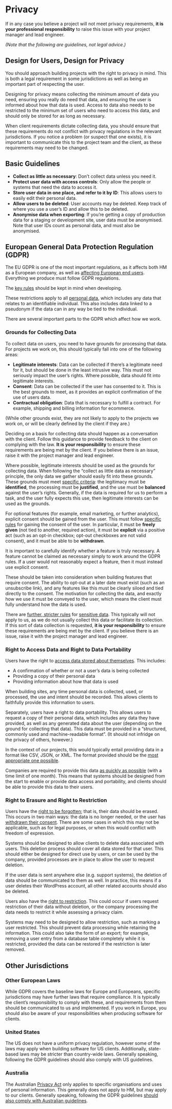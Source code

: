 # Privacy

If in any case you believe a project will not meet privacy requirements, **it is your professional responsibility** to raise this issue with your project manager and lead engineer.

_(Note that the following are guidelines, not legal advice.)_

## Design for Users, Design for Privacy

You should approach building projects with the right to privacy in mind. This is both a legal requirement in some jurisdictions as well as being an important part of respecting the user.

Designing for privacy means collecting the minimum amount of data you need, ensuring you really do need that data, and ensuring the user is informed about how that data is used. Access to data also needs to be restricted to the minimum set of users who need to access this data, and should only be stored for as long as necessary.

When client requirements dictate collecting data, you should ensure that these requirements do not conflict with privacy regulations in the relevant jurisdictions. If you notice a problem (or suspect that one exists), it is important to communicate this to the project team and the client, as these requirements may need to be changed.

## Basic Guidelines

* **Collect as little as necessary**: Don’t collect data unless you need it.
* **Protect user data with access controls**: Only allow the people or systems that need the data to access it.
* **Store user data in one place, and refer to it by ID**: This allows users to easily edit their personal data.
* **Allow users to be deleted**: User accounts may be deleted. Keep track of where you use a user’s ID and allow this to be deleted.
* **Anonymise data when exporting**: If you’re getting a copy of production data for a staging or development site, user data must be anonymised. Note that user IDs count as personal data, and must also be anonymised.

## European General Data Protection Regulation (GDPR)

The EU GDPR is one of the most important regulations, as it affects both HM as a European company, as well as [affecting European end users](https://ec.europa.eu/info/law/law-topic/data-protection/reform/rules-business-and-organisations/application-regulation/who-does-data-protection-law-apply_en). Everything we produce must follow GDPR regulations.

The [key rules](https://ec.europa.eu/info/law/law-topic/data-protection/reform/rules-business-and-organisations/principles-gdpr/what-data-can-we-process-and-under-which-conditions_en) should be kept in mind when developing.

These restrictions apply to all [personal data](https://ec.europa.eu/info/law/law-topic/data-protection/reform/what-personal-data_en), which includes any data that relates to an identifiable individual. This also includes data linked to a pseudonym if the data can in any way be tied to the individual.

There are several important parts to the GDPR which affect how we work.

### Grounds for Collecting Data

To collect data on users, you need to have grounds for processing that data. For projects we work on, this should typically fall into one of the following areas:

* **Legitimate interests**: Data can be collected if there’s a legitimate need for it, but should be done in the least intrusive way. This must not seriously impact the user’s rights. Where possible, data should fit into legitimate interests.
* **Consent**: Data can be collected if the user has consented to it. This is the best grounds to meet, as it provides an explicit confirmation of the use of users data.
* **Contractual obligation**: Data that is necessary to fulfill a contract. For example, shipping and billing information for ecommerce.

(While other grounds exist, they are not likely to apply to the projects we work on, or will be clearly defined by the client if they are.)

Deciding on a basis for collecting data should happen as a conversation with the client. Follow this guidance to provide feedback to the client on complying with the law. **It is your responsibility** to ensure these requirements are being met by the client. If you believe there is an issue, raise it with the project manager and lead engineer.

Where possible, legitimate interests should be used as the grounds for collecting data. When following the “collect as little data as necessary” principle, the only data we gather should easily fit into these grounds. These grounds must meet [specific criteria](https://ico.org.uk/for-organisations/guide-to-the-general-data-protection-regulation-gdpr/lawful-basis-for-processing/legitimate-interests/): the legitimacy must be **identified**, the processing must be **justified**, and the use must be **balanced** against the user’s rights. Generally, if the data is required for us to perform a task, and the user fully expects this use, then legitimate interests can be used as the grounds.

For optional features (for example, email marketing, or further analytics), explicit consent should be gained from the user. This must follow [specific rules](https://ec.europa.eu/info/law/law-topic/data-protection/reform/rules-business-and-organisations/legal-grounds-processing-data/grounds-processing/when-consent-valid_en) for gaining the consent of the user. In particular, it must be **freely given** (not tied to another, required action), it must be **explicit** via a positive act (such as an opt-in checkbox; opt-out checkboxes are not valid consent), and it must be able to be **withdrawn**.

It is important to carefully identify whether a feature is truly necessary. A feature cannot be claimed as necessary simply to work around the GDPR rules. If a user would not reasonably expect a feature, then it must instead use explicit consent.

These should be taken into consideration when building features that require consent. The ability to opt-out at a later date must exist (such as an unsubscribe link), and any features like this must be clearly siloed and tied directly to the consent. The motivation for collecting the data, and exactly how we use it must be conveyed to the user, which means the client must fully understand how the data is used.

There are [further, stricter rules](https://ec.europa.eu/info/law/law-topic/data-protection/reform/rules-business-and-organisations/legal-grounds-processing-data/sensitive-data/under-what-conditions-can-my-company-organisation-process-sensitive-data_en) for [sensitive data](https://ec.europa.eu/info/law/law-topic/data-protection/reform/rules-business-and-organisations/legal-grounds-processing-data/sensitive-data/what-personal-data-considered-sensitive_en). This typically will not apply to us, as we do not usually collect this data or facilitate its collection. If this sort of data collection is requested, **it is your responsibility** to ensure these requirements are being met by the client. If you believe there is an issue, raise it with the project manager and lead engineer.

### Right to Access Data and Right to Data Portability

Users have the right to [access data stored about themselves](https://ec.europa.eu/info/law/law-topic/data-protection/reform/rules-business-and-organisations/dealing-citizens/what-personal-data-and-information-can-individual-access-request_en). This includes:

* A confirmation of whether or not a user’s data is being collected
* Providing a copy of their personal data
* Providing information about how that data is used

When building sites, any time personal data is collected, used, or processed, the use and intent should be recorded. This allows clients to faithfully provide this information to users.

Separately, users have a right to data portability. This allows users to request a copy of their personal data, which includes any data they have provided, as well as any generated data about the user (depending on the ground for collecting that data). This data must be provided in a “structured, commonly used and machine-readable format”. (It should not infridge on the privacy of others, however.)

In the context of our projects, this would typically entail providing data in a format like CSV, JSON, or XML. The format provided should be the [most appropriate one possible](https://ec.europa.eu/info/law/law-topic/data-protection/reform/rules-business-and-organisations/dealing-citizens/can-individuals-ask-have-their-data-transferred-another-organisation_en).

Companies are required to provide this data [as quickly as possible](https://ec.europa.eu/info/law/law-topic/data-protection/reform/rules-business-and-organisations/dealing-citizens/how-should-requests-individuals-exercising-their-data-protection-rights-be-dealt_en) (with a time limit of one month). This means that systems should be designed from the start to enable or provide data access and portability, and clients should be able to provide this data to their users.

### Right to Erasure and Right to Restriction

Users have the [right to be forgotten](https://ico.org.uk/for-organisations/guide-to-the-general-data-protection-regulation-gdpr/individual-rights/right-to-erasure/); that is, their data should be erased. This occurs in two main ways: the data is no longer needed, or the user has [withdrawn their consent](https://ec.europa.eu/info/law/law-topic/data-protection/reform/rules-business-and-organisations/legal-grounds-processing-data/grounds-processing/what-if-somebody-withdraws-their-consent_en). There are some cases in which this may not be applicable, such as for legal purposes, or when this would conflict with freedom of expression.

Systems should be designed to allow clients to delete data associated with users. This deletion process should cover all data stored for that user. This should either be designed for direct use by users, or can be used by the company, provided processes are in place to allow the user to request deletion.

If the user data is sent anywhere else (e.g. support systems), the deletion of data should be communicated to them as well. In practice, this means if a user deletes their WordPress account, all other related accounts should also be deleted.

Users also have the [right to restriction](https://ico.org.uk/for-organisations/guide-to-the-general-data-protection-regulation-gdpr/individual-rights/right-to-restrict-processing/). This could occur if users request restriction of their data without deletion, or the company processing the data needs to restrict it while assessing a privacy claim.

Systems may need to be designed to allow restriction, such as marking a user restricted. This should prevent data processing while retaining the information. This could also take the form of an export; for example, removing a user entry from a database table completely while it is restricted, provided the data can be restored if the restriction is later removed.

## Other Jurisdictions

### Other European Laws

While GDPR covers the baseline laws for Europe and Europeans, specific jurisdictions may have further laws that require compliance. It is typically the client’s responsibility to comply with these, and requirements from them should be communicated to us and implemented. If you work in Europe, you should also be aware of your responsibilities when producing software for clients.

### United States

The US does not have a uniform privacy regulation, however some of the laws may apply when building software for US clients. Additionally, state-based laws may be stricter than country-wide laws. Generally speaking, following the GDPR guidelines should also comply with US guidelines.

### Australia

The Australian [Privacy Act](https://www.oaic.gov.au/privacy-law/) only applies to specific organisations and uses of personal information. This generally does not apply to HM, but may apply to our clients. Generally speaking, following the GDPR guidelines [should also comply with Australian guidelines](https://www.oaic.gov.au/engage-with-us/consultations/australian-businesses-and-the-eu-general-data-protection-regulation/consultation-draft-australian-businesses-and-the-eu-general-data-protection-regulation).